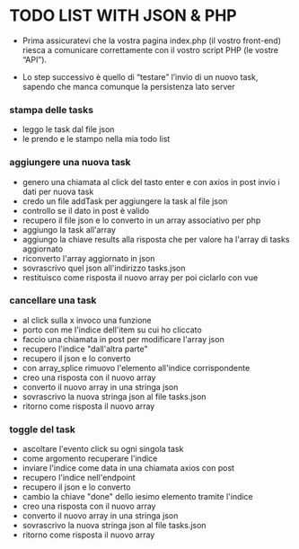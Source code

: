 # TODO LIST WITH JSON & PHP

- Prima assicuratevi che la vostra pagina index.php (il vostro front-end) riesca a comunicare correttamente con il vostro script PHP (le vostre “API”).

- Lo step successivo è quello di “testare” l’invio di un nuovo task, sapendo che manca comunque la persistenza lato server

### stampa delle tasks
- leggo le task dal file json
- le prendo e le stampo nella mia todo list

### aggiungere una nuova task
- genero una chiamata al click del tasto enter e con axios in post invio i dati per nuova task
- credo un file addTask per aggiungere la task al file json
- controllo se il dato in post è valido
- recupero il file json e lo converto in un array associativo per php
- aggiungo la task all'array
- aggiungo la chiave results alla risposta che per valore ha l'array di tasks aggiornato
- riconverto l'array aggiornato in json
- sovrascrivo quel json all'indirizzo tasks.json
- restituisco come risposta il nuovo array per poi ciclarlo con vue

### cancellare una task
- al click sulla x invoco una funzione
- porto con me l'indice dell'item su cui ho cliccato
- faccio una chiamata in post per modificare l'array json
- recupero l'indice "dall'altra parte"
- recupero il json e lo converto 
- con array_splice rimuovo l'elemento all'indice corrispondente
- creo una risposta con il nuovo array
- converto il nuovo array in una stringa json 
- sovrascrivo la nuova stringa json al file tasks.json
- ritorno come risposta il nuovo array

### toggle del task
- ascoltare l'evento click su ogni singola task
- come argomento recuperare l'indice
- inviare l'indice come data in una chiamata axios con post
- recupero l'indice nell'endpoint 
- recupero il json e lo converto 
- cambio la chiave "done" dello iesimo elemento tramite l'indice
- creo una risposta con il nuovo array
- converto il nuovo array in una stringa json 
- sovrascrivo la nuova stringa json al file tasks.json
- ritorno come risposta il nuovo array